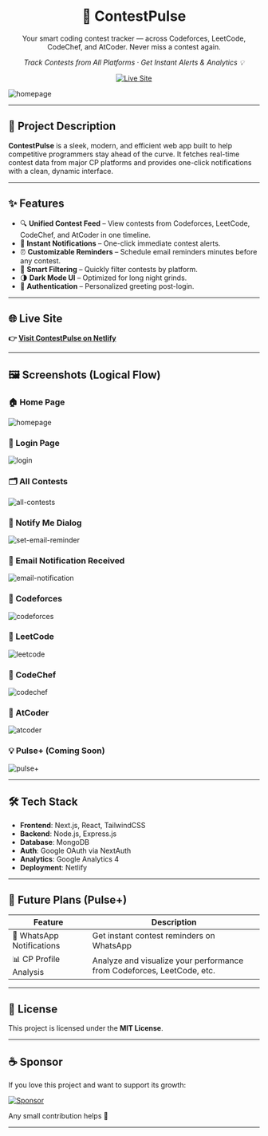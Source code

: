 <h1 align="center">🚀 ContestPulse</h1>
<p align="center">Your smart coding contest tracker — across Codeforces, LeetCode, CodeChef, and AtCoder. Never miss a contest again.</p>

<p align="center"><i>Track Contests from All Platforms · Get Instant Alerts & Analytics 💡</i></p>

<p align="center">
  <a href="https://contestpulse-chaitanya21kr.netlify.app"><img src="https://img.shields.io/badge/Live-Site-green?style=for-the-badge&logo=netlify" alt="Live Site" /></a>
</p>

![homepage](./homepage.png)

---

## 🚀 Project Description

**ContestPulse** is a sleek, modern, and efficient web app built to help competitive programmers stay ahead of the curve. It fetches real-time contest data from major CP platforms and provides one-click notifications with a clean, dynamic interface.

---

## ✨ Features

- 🔍 **Unified Contest Feed** – View contests from Codeforces, LeetCode, CodeChef, and AtCoder in one timeline.  
- 🚨 **Instant Notifications** – One-click immediate contest alerts.  
- ⏰ **Customizable Reminders** – Schedule email reminders minutes before any contest.  
- 🧠 **Smart Filtering** – Quickly filter contests by platform.  
- 🌗 **Dark Mode UI** – Optimized for long night grinds.  
- 🔐 **Authentication** – Personalized greeting post-login.

---

## 🌐 Live Site

**👉 [Visit ContestPulse on Netlify](https://contestpulse-chaitanya21kr.netlify.app)**

---

## 🖼️ Screenshots (Logical Flow)

### 🏠 Home Page
![homepage](./homepage.png)

### 🔐 Login Page
![login](./login.png)

### 🗂️ All Contests
![all-contests](./all-contests.png)

### 🔔 Notify Me Dialog  
![set-email-reminder](./set-email-reminder.png)

### 📧 Email Notification Received  
![email-notification](./email-notification.png)

### 💪 Codeforces
![codeforces](./codeforces.png)

### 🧠 LeetCode
![leetcode](./leetcode.png)

### 🍛 CodeChef
![codechef](./codechef.png)

### 🥷 AtCoder
![atcoder](./atcoder.png)

### 💡 Pulse+ (Coming Soon)
![pulse+](./pulse+.png)

---

## 🛠️ Tech Stack

- **Frontend**: Next.js, React, TailwindCSS  
- **Backend**: Node.js, Express.js  
- **Database**: MongoDB  
- **Auth**: Google OAuth via NextAuth  
- **Analytics**: Google Analytics 4  
- **Deployment**: Netlify

---

## 🔮 Future Plans (Pulse+)

| Feature                    | Description                                                               |
|----------------------------|---------------------------------------------------------------------------|
| 📱 WhatsApp Notifications   | Get instant contest reminders on WhatsApp                                 |
| 📊 CP Profile Analysis      | Analyze and visualize your performance from Codeforces, LeetCode, etc.    |

---

## 📜 License

This project is licensed under the **MIT License**.

---

## ☕ Sponsor

If you love this project and want to support its growth:

<p align="left">
  <a href="https://buymeacoffee.com/chaitanya21kr"><img src="https://img.shields.io/badge/Buy%20Me%20A-Coffee-orange?style=for-the-badge&logo=buymeacoffee&logoColor=white" alt="Sponsor" /></a>
</p>

Any small contribution helps 💛

---
